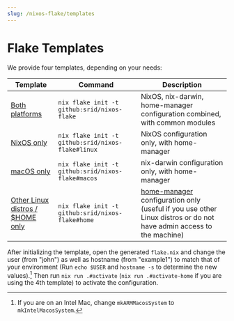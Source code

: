 ```yaml
---
slug: /nixos-flake/templates
---
```


# Flake Templates

We provide four templates, depending on your needs:

|Template | Command | Description |
| -- | -------- | ----------- |
| [Both platforms](https://github.com/srid/nixos-flake/tree/master/examples/both) | `nix flake init -t github:srid/nixos-flake` | NixOS, nix-darwin, home-manager configuration combined, with common modules |
| [NixOS only](https://github.com/srid/nixos-flake/tree/master/examples/linux) | `nix flake init -t github:srid/nixos-flake#linux` | NixOS configuration only, with home-manager |
| [macOS only](https://github.com/srid/nixos-flake/tree/master/examples/macos) | `nix flake init -t github:srid/nixos-flake#macos` | nix-darwin configuration only, with home-manager |
| [Other Linux distros / $HOME only](https://github.com/srid/nixos-flake/tree/master/examples/home) | `nix flake init -t github:srid/nixos-flake#home` | [home-manager] configuration only (useful if you use other Linux distros or do not have admin access to the machine) |

After initializing the template, open the generated `flake.nix` and change the user (from "john") as well as hostname (from "example1") to match that of your environment (Run `echo $USER` and `hostname -s` to determine the new values).[^intel] Then run `nix run .#activate` (`nix run .#activate-home` if you are using the 4th template) to activate the configuration.

[^intel]: If you are on an Intel Mac, change `mkARMMacosSystem` to `mkIntelMacosSystem`.

[home-manager]: https://github.com/nix-community/home-manager
